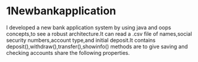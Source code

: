 # 1Newbankapplication
I developed a new bank application system by using java and oops concepts,to see a robust architecture.It can read a .csv file of names,social security numbers,account type,and initial deposit.It contains deposit(),withdraw(),transfer(),showinfo() methods are to give saving and checking accounts share the following properties.
